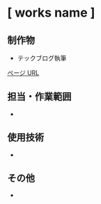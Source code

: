 # [ works name ]

## 制作物

- テックブログ執筆

[ページ URL](https://engineer.recruit-lifestyle.co.jp/techblog/2020-10-27-rb-progressive-vue-replace/)

## 担当・作業範囲

-

## 使用技術

-

## その他

-
